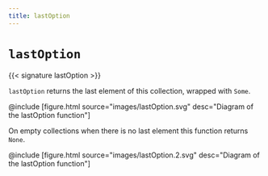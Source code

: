 ```yaml
---
title: lastOption
---
```


# `lastOption`

{{< signature lastOption >}}

`lastOption` returns the last element of this collection, wrapped with `Some`.

@include [figure.html source="images/lastOption.svg" desc="Diagram of the lastOption function"]

On empty collections when there is no last element this function returns `None`.

@include [figure.html source="images/lastOption.2.svg" desc="Diagram of the lastOption function"]
